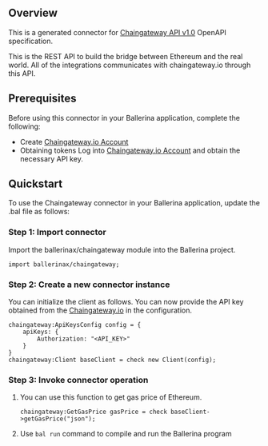 ## Overview

This is a generated connector for [Chaingateway API v1.0](https://chaingateway.io/docs-ethereum) OpenAPI specification. 

This is the REST API to build the bridge between Ethereum and the real world. All of the integrations communicates with chaingateway.io through this API.

## Prerequisites
Before using this connector in your Ballerina application, complete the following:
* Create [Chaingateway.io Account](https://chaingateway.io/register)
* Obtaining tokens
    Log into [Chaingateway.io Account](https://chaingateway.io/login) and obtain the necessary API key.

## Quickstart

To use the Chaingateway connector in your Ballerina application, update the .bal file as follows:

### Step 1: Import connector
Import the ballerinax/chaingateway module into the Ballerina project.
```ballerina
import ballerinax/chaingateway;
```
### Step 2: Create a new connector instance
You can initialize the client as follows. You can now provide the API key obtained from the [Chaingateway.io](https://chaingateway.io/account) in the configuration.
```ballerina
chaingateway:ApiKeysConfig config = {
    apiKeys: {
        Authorization: "<API_KEY>"
    }
}
chaingateway:Client baseClient = check new Client(config);
```
### Step 3: Invoke connector operation
1. You can use this function to get gas price of Ethereum.
    ```ballerina
    chaingateway:GetGasPrice gasPrice = check baseClient->getGasPrice("json");
    ``` 
2. Use `bal run` command to compile and run the Ballerina program

